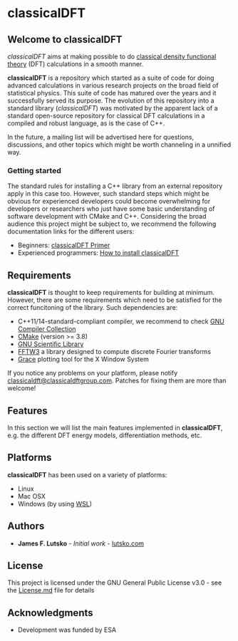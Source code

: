 # classicalDFT

## Welcome to classicalDFT

*classicalDFT* aims at making possible to do 
[classical density functional theory](https://en.wikipedia.org/wiki/Density_functional_theory#Classical_Density_Functional_Theory) 
(DFT) calculations in a smooth manner.

**classicalDFT** is a repository which started as a suite of code for doing advanced calculations in various research 
projects on the broad field of statistical physics. This suite of code has matured over the years and it successfully 
served its purpose. The evolution of this repository into a standard library (*classicalDFT*) was motivated by the 
apparent lack of a standard open-source repository for classical DFT calculations in a compiled and robust language, 
as is the case of C++.

In the future, a mailing list will be advertised here for questions, discussions, and other topics which might be worth 
channeling in a unnified way.

### Getting started

The standard rules for installing a C++ library from an external repository apply in this case too. However, such 
standard steps which might be obvious for experienced developers could become overwhelming for developers or researchers 
who just have some basic understanding of software development with CMake and C++. Considering the broad audience this 
project might be subject to, we recommend the following documentation links for the different users:

* Beginners: [classicalDFT Primer]()
* Experienced programmers: [How to install classicalDFT](Documentation/Installation/README.md)

## Requirements

**classicalDFT** is thought to keep requirements for building at minimum. However, there are some requirements which 
need to be satisfied for the correct funcitoning of the library. Such dependencies are:

* C++11/14-standard-compliant compiler, we recommend to check [GNU Compiler Collection](https://gcc.gnu.org/) 
* [CMake](https://cmake.org/download/) (version >= 3.8)
* [GNU Scientific Library](https://www.gnu.org/software/gsl/)
* [FFTW3](http://www.fftw.org/) a library designed to compute discrete Fourier transforms
* [Grace](http://plasma-gate.weizmann.ac.il/Grace/) plotting tool for the X Window System

If you notice any problems on your platform, please notify [classicaldft@classicaldftgroup.com](). Patches for fixing 
them are more than welcome!

## Features

In this section we will list the main features implemented in **classicalDFT**, e.g. the different DFT energy models, 
differentiation methods, etc.

## Platforms

**classicalDFT** has been used on a variety of platforms:

- Linux
- Mac OSX
- Windows (by using [WSL](https://en.wikipedia.org/wiki/Windows_Subsystem_for_Linux))

## Authors

* **James F. Lutsko** - *Initial work* - [lutsko.com](http://lutsko.com)

## License

This project is licensed under the GNU General Public License v3.0 - see the [License.md](License.md) file for details

## Acknowledgments

* Development was funded by ESA




